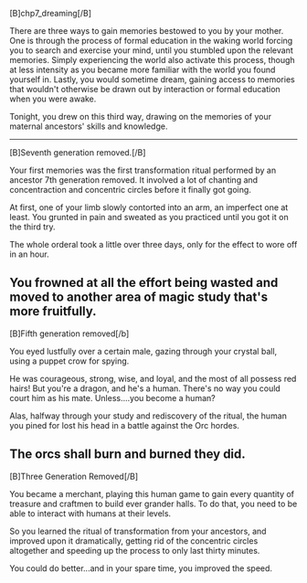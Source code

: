 [B]chp7_dreaming[/B]

There are three ways to gain memories bestowed to you by your mother. One is through the process of formal education in the waking world forcing you to search and exercise your mind, until you stumbled upon the relevant memories. Simply experiencing the world also activate this process, though at less intensity as you became more familiar with the world you found yourself in. Lastly, you would sometime dream, gaining access to memories that wouldn't otherwise be drawn out by interaction or formal education when you were awake.

Tonight, you drew on this third way, drawing on the memories of your maternal ancestors' skills and knowledge.

---
[B]Seventh generation removed.[/B]

Your first memories was the first transformation ritual performed by an ancestor 7th generation removed. It involved a lot of chanting and concentraction and concentric circles before it finally got going.

At first, one of your limb slowly contorted into an arm, an imperfect one at least. You grunted in pain and sweated as you practiced until you got it on the third try.

The whole orderal took a little over three days, only for the effect to wore off in an hour.

You frowned at all the effort being wasted and moved to another area of magic study that's more fruitfully.
---
[B]Fifth generation removed[/b]

You eyed lustfully over a certain male, gazing through your crystal ball, using a puppet crow for spying.

He was courageous, strong, wise, and loyal, and the most of all possess red hairs! But you're a dragon, and he's a human. There's no way you could court him as his mate. Unless....you become a human?

Alas, halfway through your study and rediscovery of the ritual, the human you pined for lost his head in a battle against the Orc hordes.

The orcs shall burn and burned they did.
---
[B]Three Generation Removed[/B]

You became a merchant, playing this human game to gain every quantity of treasure and craftmen to build ever grander halls. To do that, you need to be able to interact with humans at their levels.

So you learned the ritual of transformation from your ancestors, and improved upon it dramatically, getting rid of the concentric circles altogether and speeding up the process to only last thirty minutes.

You could do better...and in your spare time, you improved the speed.

